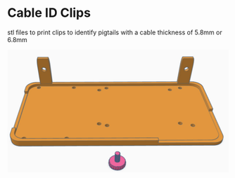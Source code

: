 # Cable ID Clips

stl files to print clips to identify pigtails with a cable thickness of 5.8mm or 6.8mm




<img src=https://github.com/DnG-Crafts/3D_Printables/blob/main/Mw%20SR%20Mount/image.jpg>

